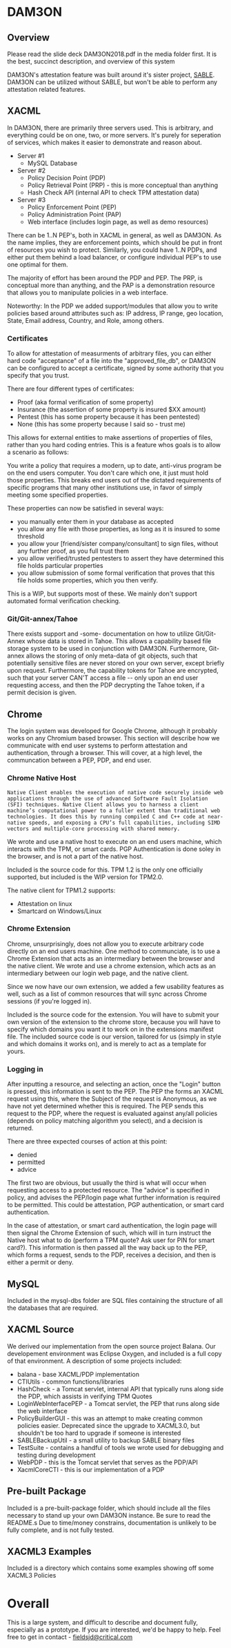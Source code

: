 # DAM3ON

## Overview
Please read the slide deck DAM3ON2018.pdf in the media folder first. It is the best, succinct description, and overview of this system 

DAM3ON's attestation feature was built around it's sister project, [SABLE](https://sable.critical.com/). DAM3ON can be utilized without SABLE, but won't be able to perform any attestation related features.

## XACML
In DAM3ON, there are primarily three servers used. This is arbitrary, and everything could be on one, two, or more servers. It's purely for seperation of services, which makes it easier to demonstrate and reason about.

- Server #1
    - MySQL Database
- Server #2
    - Policy Decision Point (PDP)
    - Policy Retrieval Point (PRP) - this is more conceptual than anything
    - Hash Check API (internal API to check TPM attestation data)
- Server #3
    - Policy Enforcement Point (PEP)
    - Policy Administration Point (PAP)
    - Web interface (includes login page, as well as demo resources)

There can be 1..N PEP's, both in XACML in general, as well as DAM3ON. As the name implies, they are enforcement points, which should be put in front of resources you wish to protect. Similarly, you could have 1..N PDPs, and either put them behind a load balancer, or configure individual PEP's to use one optimal for them.

The majority of effort has been around the PDP and PEP. The PRP, is conceptual more than anything, and the PAP is a demonstration resource that allows you to manipulate policies in a web interface.

Noteworthy: In the PDP we added support/modules that allow you to write policies based around attributes such as: IP address, IP range, geo location, State, Email address, Country, and Role, among others.

### Certificates
To allow for attestation of measurments of arbitrary files, you can either hard code "acceptance" of a file into the "approved_file_db", or DAM3ON can be configured to accept a certificate, signed by some authority that you specify that you trust. 

There are four different types of certificates: 
- Proof (aka formal verification of some property)
- Insurance (the assertion of some property is insured $XX amount)
- Pentest (this has some property because it has been pentested)
- None (this has some property because I said so - trust me)

This allows for external entities to make assertions of properties of files, rather than you hard coding entries. This is a feature whos goals is to allow a scenario as follows:

You write a policy that requires a modern, up to date, anti-virus program be on the end users computer. You don't care which one, it just must hold those properties. This breaks end users out of the dictated requirements of specific programs that many other institutions use, in favor of simply meeting some specified properties.

These properties can now be satisfied in several ways:
- you manually enter them in your database as accepted
- you allow any file with those properties, as long as it is insured to some threshold
- you allow your [friend/sister company/consultant] to sign files, without any further proof, as you full trust them
- you allow verified/trusted pentesters to assert they have determined this file holds particular properties
- you allow submission of some formal verification that proves that this file holds some properties, which you then verify.

This is a WIP, but supports most of these. We mainly don't support automated formal verification checking.

### Git/Git-annex/Tahoe
There exists support and -some- documentation on how to utilize Git/Git-Annex whose data is stored in Tahoe. This allows a capability based file storage system to be used in conjunction with DAM3ON. Furthermore, Git-annex allows the storing of only meta-data of git objects, such that potentially sensitive files are never stored on your own server, except briefly upon request. Furthermore, the capability tokens for Tahoe are encrypted, such that your server CAN'T access a file -- only upon an end user requesting access, and then the PDP decrypting the Tahoe token, if a permit decision is given.

## Chrome
The login system was developed for Google Chrome, although it probably works on any Chromium based browser. This section will describe how we communicate with end user systems to perform attestation and authentication, through a browser. This will cover, at a high level, the communcation between a PEP, PDP, and end user.

### Chrome Native Host
```
Native Client enables the execution of native code securely inside web applications through the use of advanced Software Fault Isolation (SFI) techniques. Native Client allows you to harness a client machine’s computational power to a fuller extent than traditional web technologies. It does this by running compiled C and C++ code at near-native speeds, and exposing a CPU’s full capabilities, including SIMD vectors and multiple-core processing with shared memory.
```
We wrote and use a native host to execute on an end users machine, which interacts with the TPM, or smart cards. PGP Authentication is done soley in the browser, and is not a part of the native host.

Included is the source code for this. TPM 1.2 is the only one officially supported, but included is the WIP version for TPM2.0.

The native client for TPM1.2 supports:
- Attestation on linux
- Smartcard on Windows/Linux

### Chrome Extension
Chrome, unsurprisingly, does not allow you to execute arbitrary code directly on an end users machine. One method to communciate, is to use a Chrome Extension that acts as an intermediary between the browser and the native client. We wrote and use a chrome extension, which acts as an intermediary between our login web page, and the native client.

Since we now have our own extension, we added a few usability features as well, such as a list of common resources that will sync across Chrome sessions (if you're logged in).

Included is the source code for the extension. You will have to submit your own version of the extension to the chrome store, because you will have to specify which domains you want it to work on in the extensions manifest file. The included source code is our version, tailored for us (simply in style and which domains it works on), and is merely to act as a template for yours.

### Logging in
After inputting a resource, and selecting an action, once the "Login" button is pressed, this information is sent to the PEP. The PEP the forms an XACML request using this, where the Subject of the request is Anonymous, as we have not yet determined whether this is required. The PEP sends this request to the PDP, where the request is evaluated against any/all policies (depends on policy matching algorithm you select), and a decision is returned.

There are three expected courses of action at this point:
- denied
- permitted
- advice

The first two are obvious, but usually the third is what will occur when requesting access to a protected resource. The "advice" is specified in policy, and advises the PEP/login page what further information is required to be permitted. This could be attestation, PGP authentication, or smart card authentication.

In the case of attestation, or smart card authentication, the login page will then signal the Chrome Extension of such, which will in turn instruct the Native host what to do (perform a TPM quote? Ask user for PIN for smart card?). This information is then passed all the way back up to the PEP, which forms a request, sends to the PDP, receives a decision, and then is either a permit or deny.

## MySQL
Included in the mysql-dbs folder are SQL files containing the structure of all the databases that are required.

## XACML Source
We derived our implementation from the open source project Balana. Our developement environment was Eclipse Oxygen, and included is a full copy of that environment. A description of some projects included:
- balana - base XACML/PDP implementation
- CTIUtils - common functions/libraries
- HashCheck - a Tomcat servlet, internal API that typically runs along side the PDP, which assists in verifying TPM Quotes
- LoginWebInterfacePEP - a Tomcat servlet, the PEP that runs along side the web interface
- PolicyBuilderGUI - this was an attempt to make creating common policies easier. Deprecated since the upgrade to XACML3.0, but shouldn't be too hard to upgrade if someone is interested
- SABLEBackupUtil - a small utility to backup SABLE binary files
- TestSuite - contains a handful of tools we wrote used for debugging and testing during development
- WebPDP - this is the Tomcat servlet that serves as the PDP/API
- XacmlCoreCTI - this is our implementation of a PDP

## Pre-built Package
Included is a pre-built-package folder, which should include all the files necessary to stand up your own DAM3ON instance. Be sure to read the README.s Due to time/money constrains, documentation is unlikely to be fully complete, and is not fully tested.

## XACML3 Examples
Included is a directory which contains some examples showing off some XACML3 Policies

# Overall
This is a large system, and difficult to describe and document fully, especially as a prototype. If you are interested, we'd be happy to help. Feel free to get in contact - fieldsjd@critical.com